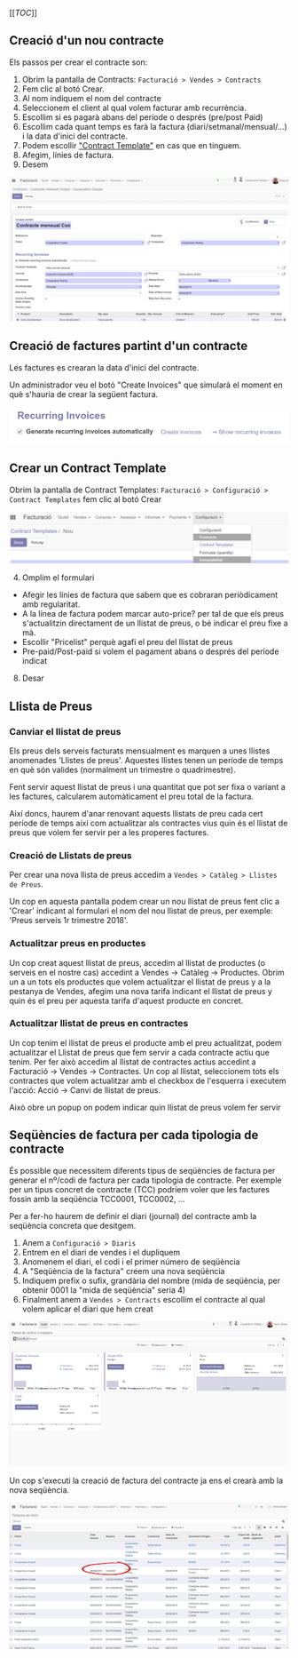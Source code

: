 [[_TOC_]]

## Creació d'un nou contracte

Els passos per crear el contracte son:

1.  Obrim la pantalla de Contracts: `Facturació > Vendes > Contracts`
2.  Fem clic al botó Crear.
3.  Al nom indiquem el nom del contracte
4.  Seleccionem el client al qual volem facturar amb recurrència.
5.  Escollim si es pagarà abans del període o després (pre/post Paid)
6.  Escollim cada quant temps es farà la factura (diari/setmanal/mensual/...) i la data d'inici del contracte. 
7.  Podem escollir ["Contract Template"](#crear-un-contract-template) en cas que en tinguem. 
8.  Afegim, línies de factura.
9.  Desem


![Contractes](attachments/contracts2.png)


## Creació de factures partint d'un contracte

Les factures es crearan la data d'inici del contracte. 

Un administrador veu el botó "Create Invoices" que simularà el moment en què s'hauria de crear la següent factura. 

![Contractes](attachments/contracts3.png)

## Crear un Contract Template

Obrim la pantalla de Contract Templates: `Facturació > Configuració > Contract Templates` fem clic al botó Crear

![Contractes](attachments/contracts1.png)

4.  Omplim el formulari
  * Afegir les línies de factura que sabem que es cobraran periòdicament amb regularitat.
  * A la línea de factura podem marcar auto-price? per tal de que els preus s'actualitzin directament de un llistat de preus, o bé indicar el preu fixe a mà. 
  * Escollir "Pricelist" perquè agafi el preu del llistat de preus
  * Pre-paid/Post-paid si volem el pagament abans o després del període indicat

8.  Desar


## Llista de Preus

### Canviar el llistat de preus

Els preus dels serveis facturats mensualment es marquen a unes llistes anomenades 'Llistes de preus'. Aquestes llistes tenen un període de temps en què són valides (normalment un trimestre o quadrimestre).

Fent servir aquest llistat de preus i una quantitat que pot ser fixa o variant a les factures, calcularem automàticament el preu total de la factura.

Així doncs, haurem d'anar renovant aquests llistats de preu cada cert període de temps així com actualitzar als contractes vius quin és el llistat de preus que volem fer servir per a les properes factures.

### Creació de Llistats de preus

Per crear una nova llista de preus accedim a `Vendes > Catàleg > Llistes de Preus`.

Un cop en aquesta pantalla podem crear un nou llistat de preus fent clic a 'Crear' indicant al formulari el nom del nou llistat de preus, per exemple: 'Preus serveis 1r trimestre 2018'.

### Actualitzar preus en productes

Un cop creat aquest llistat de preus, accedim al llistat de productes (o serveis en el nostre cas) accedint a Vendes → Catàleg → Productes. Obrim un a un tots els productes que volem actualitzar el llistat de preus y a la pestanya de Vendes, afegim una nova tarifa indicant el llistat de preus y quin és el preu per aquesta tarifa d'aquest producte en concret.

### Actualitzar llistat de preus en contractes

Un cop tenim el llistat de preus el producte amb el preu actualitzat, podem actualitzar el Llistat de preus que fem servir a cada contracte actiu que tenim. Per fer això accedim al llistat de contractes actius accedint a Facturació → Vendes → Contractes. Un cop al llistat, seleccionem tots els contractes que volem actualitzar amb el checkbox de l'esquerra i executem l'acció: Acció → Canvi de llistat de preus.

Això obre un popup on podem indicar quin llistat de preus volem fer servir

## Seqüències de factura per cada tipologia de contracte 

És possible que necessitem diferents tipus de seqüències de factura per generar el nº/codi de factura per cada tipologia de contracte. Per exemple per un tipus concret de contracte (TCC) podríem voler que les factures fossin amb la seqüència TCC0001, TCC0002, ...

Per a fer-ho haurem de definir el diari (journal) del contracte amb la seqüència concreta que desitgem.

1. Anem a `Configuració > Diaris`
2. Entrem en el diari de vendes i el dupliquem
3. Anomenem el diari, el codi i el primer número de seqüència
4. A "Seqüència de la factura" creem una nova seqüència
5. Indiquem prefix o sufix, grandària del nombre (mida de seqüència, per obtenir 0001 la "mida de seqüència" seria 4)
6. Finalment anem a `Vendes > Contracts` escollim el contracte al qual volem aplicar el diari que hem creat


![Contractes](attachments/contracts4.gif)

Un cop s'executi la creació de factura del contracte ja ens el crearà amb la nova seqüència. 

![Contractes](attachments/contracts5.png)

